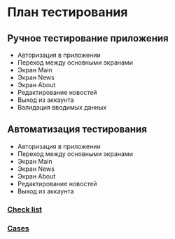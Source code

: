 # План тестирования
## Ручное тестирование приложения
* Авторизация в приложении
* Переход между основными экранами
* Экран Main
* Экран News
* Экран About
* Редактирование новостей
* Выход из аккаунта
* Валидация вводимых данных
## Автоматизация тестирования
* Авторизация в приложении
* Переход между основными экранами
* Экран Main
* Экран News
* Экран About
* Редактирование новостей
* Выход из аккаунта
### [Check list](https://docs.google.com/spreadsheets/d/1qajQ056GaBFjruRiRtSANdQNV7Q8K-oxGs8eTWTkhZk/edit?usp=sharing)
### [Cases](https://docs.google.com/spreadsheets/d/17DhVmot2S9a4lIAefsWGGGGY_Zzn1mBQ7uYqcWYUb0s/edit?usp=sharing)
